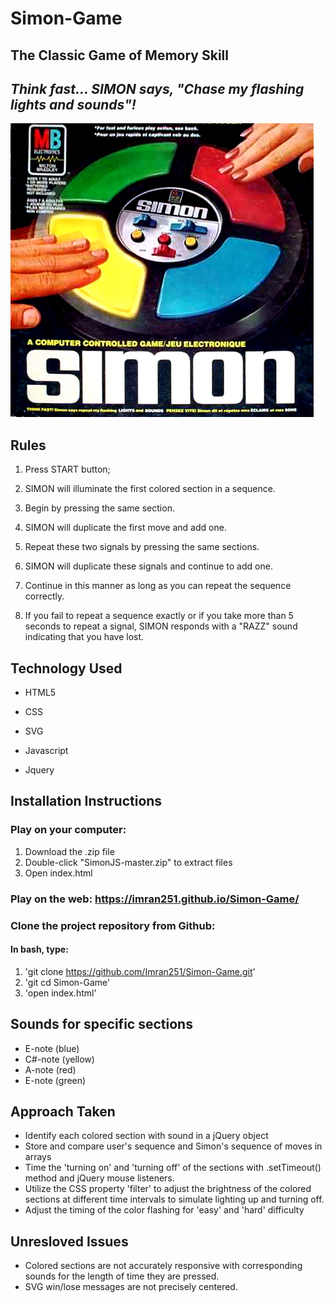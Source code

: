 # Simon-Game

## The Classic Game of Memory Skill

## _Think fast... SIMON says, "Chase my flashing lights and sounds"!_

![alt text](https://github.com/Imran251/Simon-Game/blob/master/assets/pic288369.jpg)

## Rules
1. Press START button; 

2. SIMON will illuminate the first colored section in a sequence.

3. Begin by pressing the same section.

4. SIMON will duplicate the first move and add one.

5. Repeat these two signals by pressing the same sections.

6. SIMON will duplicate these signals and continue to add one.

7. Continue in this manner as long as you can repeat the sequence correctly.

8. If you fail to repeat a sequence exactly or if you take more than 5 seconds to repeat a signal, SIMON responds with a "RAZZ" sound indicating that you have lost.

## Technology Used

- HTML5

- CSS

- SVG

- Javascript

- Jquery

## Installation Instructions

### Play on your computer:

1. Download the .zip file
2. Double-click "SimonJS-master.zip" to extract files
3. Open index.html

### Play on the web: https://imran251.github.io/Simon-Game/

### Clone the project repository from Github:

#### In bash, type:

1. 'git clone https://github.com/Imran251/Simon-Game.git'
2. 'git cd Simon-Game'
3. 'open index.html'

## Sounds for specific sections

- E-note (blue)
- C#-note (yellow)
- A-note (red)
- E-note (green)

## Approach Taken

- Identify each colored section with sound in a jQuery object
- Store and compare user's sequence and Simon's sequence of moves in arrays
- Time the 'turning on' and 'turning off' of the sections with .setTimeout() method and jQuery mouse listeners.
- Utilize the CSS property 'filter' to adjust the brightness of the colored sections at different time intervals to simulate lighting up and turning off.
- Adjust the timing of the color flashing for 'easy' and 'hard' difficulty

## Unresloved Issues

- Colored sections are not accurately responsive with corresponding sounds for the length of time they are pressed.
- SVG win/lose messages are not precisely centered.
